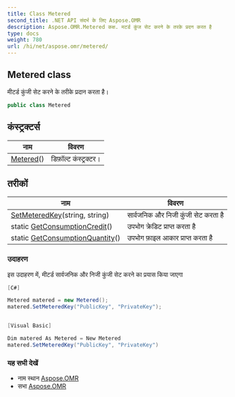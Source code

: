 ```yaml
---
title: Class Metered
second_title: .NET API संदर्भ के लिए Aspose.OMR
description: Aspose.OMR.Metered कक्ष. मटर्ड कुंज सेट करने के तरके प्रदन करत है
type: docs
weight: 780
url: /hi/net/aspose.omr/metered/
---
```

## Metered class

मीटर्ड कुंजी सेट करने के तरीके प्रदान करता है।

```csharp
public class Metered
```

## कंस्ट्रक्टर्स

| नाम | विवरण |
| --- | --- |
| [Metered](metered/)() | डिफ़ॉल्ट कंस्ट्रक्टर। |

## तरीकों

| नाम | विवरण |
| --- | --- |
| [SetMeteredKey](../../aspose.omr/metered/setmeteredkey/)(string, string) | सार्वजनिक और निजी कुंजी सेट करता है |
| static [GetConsumptionCredit](../../aspose.omr/metered/getconsumptioncredit/)() | उपभोग क्रेडिट प्राप्त करता है |
| static [GetConsumptionQuantity](../../aspose.omr/metered/getconsumptionquantity/)() | उपभोग फ़ाइल आकार प्राप्त करता है |

### उदाहरण

इस उदाहरण में, मीटर्ड सार्वजनिक और निजी कुंजी सेट करने का प्रयास किया जाएगा

```csharp
[C#]

Metered matered = new Metered();
matered.SetMeteredKey("PublicKey", "PrivateKey");


[Visual Basic]

Dim matered As Metered = New Metered
matered.SetMeteredKey("PublicKey", "PrivateKey")
```

### यह सभी देखें

* नाम स्थान [Aspose.OMR](../../aspose.omr/)
* सभा [Aspose.OMR](../../)


